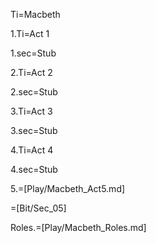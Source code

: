 Ti=Macbeth

1.Ti=Act 1

1.sec=Stub

2.Ti=Act 2

2.sec=Stub

3.Ti=Act 3

3.sec=Stub

4.Ti=Act 4

4.sec=Stub

5.=[Play/Macbeth_Act5.md]

=[Bit/Sec_05]

Roles.=[Play/Macbeth_Roles.md]
